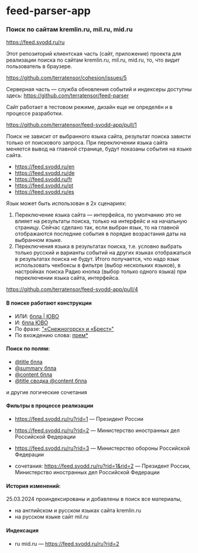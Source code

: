 # feed-parser-app

### Поиск по сайтам kremlin.ru, mil.ru, mid.ru

https://feed.svodd.ru/ru


Этот репозиторий клиентская часть (сайт, приложение) проекта для реализации поиска по сайтам kremlin.ru, mil.ru, mid.ru, то, что видит пользователь в браузере.

https://github.com/terratensor/cohesion/issues/5

Серверная часть — служба обновления событий и индексеры доступны здесь:
https://github.com/terratensor/feed-parser

Сайт работает в тестовом режиме, дизайн еще не определён и в процессе разработки.

https://github.com/terratensor/feed-svodd-app/pull/1

Поиск не зависит от выбранного языка сайта, результат поиска зависти только от поискового запроса.
При переключении языка сайта меняется вывод на главной странице, будут показаны события на языке сайта.

- https://feed.svodd.ru/en
- https://feed.svodd.ru/de
- https://feed.svodd.ru/fr
- https://feed.svodd.ru/pt
- https://feed.svodd.ru/es

Язык может быть использован в 2х сценариях:

1. Переключение языка сайта — интерфейса, по умолчанию это не влияет на результаты поиска, только на интерфейс и на начальную страницу. Сейчас сделано так, если выбран язык, то на главной отображаются последние события в порядке возрастания даты на выбранном языке.
2. Переключения языка в результатах поиска, т.е. условно выбрать только русский и варианты событий на других языках отображаться в результатах поиска не будут.
Итого получается, что надо язык использовать чекбоксы в фильтре (выбор нескольких языков), в настройках поиска
Радио кнопка (выбор только одного языка) при переключении языка сайта, интерфейса.

https://github.com/terratensor/feed-svodd-app/pull/4

#### В поиске работают конструкции
- ИЛИ: [бпла | ЮВО](https://feed.svodd.ru/ru?page=1&query=%D0%B1%D0%BF%D0%BB%D0%B0+%7C+%D0%AE%D0%92%D0%9E)  
- И: [бпла ЮВО](https://feed.svodd.ru/ru?page=1&query=%D0%B1%D0%BF%D0%BB%D0%B0+%D0%AE%D0%92%D0%9E+)  
- По фразе: ["«Снежногорск» и «Брест»"](https://feed.svodd.ru/ru?page=1&query=%22%C2%AB%D0%A1%D0%BD%D0%B5%D0%B6%D0%BD%D0%BE%D0%B3%D0%BE%D1%80%D1%81%D0%BA%C2%BB+%D0%B8+%C2%AB%D0%91%D1%80%D0%B5%D1%81%D1%82%C2%BB%22)
- По вхождению слова: [прем*](https://feed.svodd.ru/ru?page=1&query=%D0%BF%D1%80%D0%B5%D0%BC*)

#### Поиск по полям:
- [@title бпла](https://feed.svodd.ru/ru?page=1&query=%40title+%D0%B1%D0%BF%D0%BB%D0%B0)
- [@summary бпла](https://feed.svodd.ru/ru?page=1&query=%40summary+%D0%B1%D0%BF%D0%BB%D0%B0)
- [@content бпла](https://feed.svodd.ru/ru?page=1&query=%40content+%D0%B1%D0%BF%D0%BB%D0%B0)
- [@title сводка @content бпла](https://feed.svodd.ru/ru?page=1&query=%40title+%D1%81%D0%B2%D0%BE%D0%B4%D0%BA%D0%B0+%40content+%D0%B1%D0%BF%D0%BB%D0%B0)

и другие логические сочетания

#### Фильтры в процессе реализации
- https://feed.svodd.ru/ru?rid=1 — Президент России
- https://feed.svodd.ru/ru?rid=2 — Министерство иностранных дел Российской Федерации
- https://feed.svodd.ru/ru?rid=3 — Министерство обороны Российской Федерации

- сочетания: https://feed.svodd.ru/ru?rid=1&rid=2 — Президент России, Министерство иностранных дел Российской Федерации


#### История изменений: 
25.03.2024 проиндексированы и добавлены в поиск все материалы, 
- на английском и русском языках сайта kremlin.ru
- на русском языке сайт mil.ru

#### Индексация
- ru mid.ru — https://feed.svodd.ru/ru?rid=2


